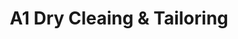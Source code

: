 ---
title: "A1 Dry Cleaing & Tailoring"
url: /stroudsburg/a1-dry-cleaing-und-tailoring/
shop: Wäscherei
---